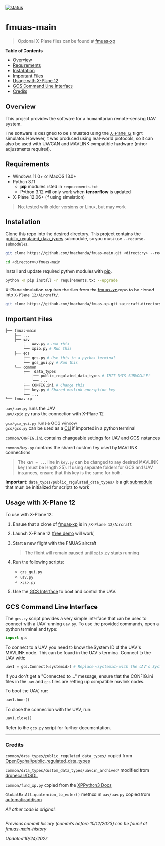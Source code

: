 [![status](https://img.shields.io/badge/status-Development-orange)](https://trello.com/b/E168SpHn/fmuas)

# fmuas-main

> Optional X-Plane files can be found at [fmuas-xp][fmuas-xp-link]

**Table of Contents**
* [Overview](#overview)
* [Requirements](#requirements)
* [Installation](#installation)
* [Important Files](#important-files)
* [Usage with X-Plane 12](#usage-with-x-plane-12)
* [GCS Command Line Interface](#gcs-command-line-interface)
* [Credits](#credits)

## Overview
This project provides the software for a humanitarian remote-sensing UAV system.  

The software is designed to be simulated using the [X-Plane 12][xplane-link] flight simulator. However, it was produced using real-world protocols, so  it can also be used with UAVCAN and MAVLINK compatible hardware (minor adjustments required).

## Requirements
* Windows 11.0+ or MacOS 13.0+
* Python 3.11
    * **pip** modules listed in `requirements.txt`
    * Python 3.12 will only work when **tensorflow** is updated
* X-Plane 12.06+ (if using simulation)

> Not tested with older versions or Linux, but may work

## Installation

Clone this repo into the desired directory. This project contains the [public_regulated_data_types][prdt-link] submodule, so you must use `--recurse-submodules`.

```bash
git clone https://github.com/fmachanda/fmuas-main.git <directory> --recurse-submodules

cd <directory>/fmuas-main
```

Install and update required python modules with [pip](https://pip.pypa.io/en/stable/installation/).

```bash
python -m pip install -r requirements.txt --upgrade
```

X-Plane simulation requires the files from the [fmuas-xp][fmuas-xp-link] repo to be cloned into `X-Plane 12/Aircraft/`.

```bash
git clone https://github.com/fmachanda/fmuas-xp.git <aircraft-directory>
```

## Important Files

```bash
├── fmuas-main 
    ├── ...
    ├── uav
        ├── uav.py # Run this
        └── xpio.py # Run this
    ├── gcs
        ├── gcs.py # Use this in a python terminal
        └── gcs_gui.py # Run this
    └── common
        ├──  data_types
            ├── public_regulated_data_types # INIT THIS SUBMODULE!
            └── ...
        ├── CONFIG.ini # Change this
        ├── key.py # Shared mavlink encryption key
        └── ...
└── fmuas-xp
```


`uav/uav.py` runs the UAV  
`uav/xpio.py` runs the connection with X-Plane 12  

`gcs/gcs_gui.py` runs a GCS window  
`gcs/gcs.py` can be used as a [CLI](#gcs-command-line-interface) if imported in a python terminal  

`common/CONFIG.ini` contains changeable settings for UAV and GCS instances  

`common/key.py` contains the shared custom key used by MAVLINK connections
> The `KEY = ...` line in `key.py` can be changed to any desired MAVLINK key (must be length 25). If using separate folders for GCS and UAV instances, ensure that this key is the same for both.  

**Important:** `data_types/public_regulated_data_types/` is a git [submodule][prdt-link] that must be initialized for scripts to work

## Usage with X-Plane 12

To use with X-Plane 12:

1. Ensure that a clone of [fmuas-xp][fmuas-xp-link] is in `/X-Plane 12/Aircraft`

2. Launch X-Plane 12 ([free demo][xplane-link] will work)

3. Start a new flight with the FMUAS aircraft

    > The flight will remain paused until `xpio.py` starts running

4. Run the following scripts:
    * `gcs_gui.py`
    * `uav.py`
    * `xpio.py`

5. Use the [GCS Interface](#gcs-command-line-interface) to boot and control the UAV.  

## GCS Command Line Interface

The `gcs.py` script provides a very simple interface that can be used to connect with a UAV running `uav.py`. To use the provided commands, open a python terminal and type:

```python
import gcs
```

To connect to a UAV, you need to know the System ID of the UAV's MAVLINK node. This can be found in the UAV's terminal. Connect to the UAV with:

```python
uav1 = gcs.Connect(<systemid>) # Replace <systemid> with the UAV's System ID
```

If you don't get a "Connected to ..." message, ensure that the CONFIG.ini files in the `uav` and `gcs` files are setting up compatible mavlink nodes.

To boot the UAV, run:

```python
uav1.boot()
```

To close the connection with the UAV, run:

```python
uav1.close()
```

Refer to the `gcs.py` script for further documentation.

---
### Credits

`common/data_types/public_regulated_data_types/` copied from [OpenCyphal/public_regulated_data_types][prdt-link]  

`common/data_types/custom_data_types/uavcan_archived/` modified from [dronecan/DSDL](https://github.com/dronecan/DSDL)  

`common/find_xp.py` copied from the [XPPython3 Docs](https://xppython3.readthedocs.io/en/latest/_static/find_xp.py)  

`GlobalRx.Att.quaternion_to_euler()` method in `uav/uav.py` copied from [automaticaddison](https://automaticaddison.com/how-to-convert-a-quaternion-into-euler-angles-in-python/)  

*All  other code is original.*

##

*Previous commit history (commits before 10/12/2023) can be found at [fmuas-main-history](https://github.com/fmachanda/fmuas-main-history)*

*Updated 10/24/2023*


[prdt-link]: https://github.com/OpenCyphal/public_regulated_data_types
[xplane-link]: https://www.x-plane.com/desktop/try-it/
[fmuas-xp-link]: https://github.com/fmachanda/fmuas-xp